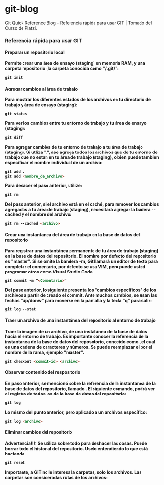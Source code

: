 # git-blog
Git Quick Reference Blog - Referencia rápida para usar GIT | Tomado del Curso de Platzi.

<h3>Referencia rápida para usar GIT</h3>

<h4><strong>Preparar un repositorio local<strong></br></h4>
<p>Permite crear una área de ensayo (staging) en memoria RAM, y una carpeta repositorio (la carpeta conocida como "/.git/":</p>

```html
git init
```

<h4><strong>Agregar cambios al área de trabajo<strong></br></h4>
<p>Para mostrar los diferentes estados de los archivos en tu directorio de trabajo y área de ensayo (staging):</p>

```html
git status
```

<p>Para ver los cambios entre tu entorno de trabajo y tu área de ensayo (staging):</p>

```html
git diff
```

<p>Para agregar cambios de tu entorno de trabajo a tu área de trabajo (staging). Si utliza ".", ase agrega todos los archivos que de tu entorno de trabajo que no estan en tu área de trabajo (staging), o bien puede tambien especificar el nombre individual de un archivo:</p>

```html
git add .
git add <nombre_de_archivo>
```

<p>Para desacer el paso anterior, utilize:</p>

```html
git rm
```

<p>Del paso anterior, si el archivo está en el caché, para remover los cambios agregados a tu área de trabajo (staging), necesitará agregar la badera --cached y el nombre del archivo:</p>

```html
git rm --cached <archivo>
```

<h4><strong>Crear una instantanea del área de trabajo en la base de datos del repositorio<strong></br></h4>
<p>Para registrar una instantánea permanente de tu área de trabajo (staging) en la base de datos del repositorio. El nombre por defecto del repositorio es "master". Si se omite la bandera -m, Git llamará un editor de texto para completar el comentario, por defecto se usa VIM, pero puede usted programar otros como Visual Studio Code.</p>

``` html
git commit -m "<Comentario>"
```

<p>Del paso anterior, lo siguiente presenta los "cambios específicos" de los archivos a partir de creado el commit. Ante muchos cambios, se usan las fechas "up/donw" para moverse en la pantalla y la tecla "q" para salir:</p>

```
git log --stat
```

<h4><strong>Traer un archivo de una instantánea del repositorio al entorno de trabajo<strong></br></h4>
<p>Traer la imagen de un archivo, de una instatánea de la base de datos hacia el entorno de trabajo. Es importante conocer la referencia de la instantanea de la base de datos del reposotorio, conocido como <commit-id>, el cual es una cadena de caracteres y números. Se puede reemplazar el <commit-id> por el nombre de la rama, ejemplo "master".</p>
  
```html
git checkout <commit-id> <archivo>
```

<h4><strong>Observar contenido del respositorio<strong></br></h4>
<p>En paso anterior, se mencionó sobre la referencia de la instantanea de la base de datos del repositorio, llamado <commit-id>. El siguiente comando, podrá ver el registro de todos los <commit-id> de la base de datos del repositorio:</p>
  
```html
git log
```

<p>Lo mismo del punto anterior, pero aplicado a un archivos específico:</p>

```html
git log <archivo>
```

<h4><strong>Eliminar cambios del repositorio<strong></br></h4>
<p><strong>Advertencia!!!:</strong> Se utiliza sobre todo para deshacer las cosas. Puede borrar todo el historial del repositorio. Uselo entendiendo lo que está haciendo</p>

```html
git reset 
```


<p>Importante, a GIT no le interesa la carpetas, solo los archivos. Las carpetas son consideradas rutas de los archivos:</p>
